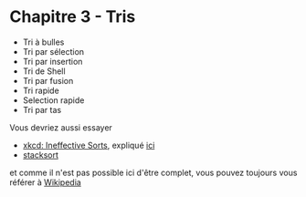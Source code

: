 
# Chapitre 3 - Tris

* Tri à bulles
* Tri par sélection
* Tri par insertion
* Tri de Shell
* Tri par fusion
* Tri rapide
* Selection rapide
* Tri par tas

Vous devriez aussi essayer 

* [xkcd: Ineffective Sorts](https://xkcd.com/1185/), expliqué [ici](https://www.explainxkcd.com/wiki/index.php/1185:_Ineffective_Sorts)
* [stacksort](https://gkoberger.github.io/stacksort/)

et comme il n'est pas possible ici d'être complet, vous pouvez toujours vous référer à [Wikipedia](https://en.wikipedia.org/wiki/Sorting_algorithm)